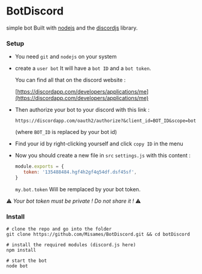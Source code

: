 # BotDiscord
simple bot
Built with [nodejs](https://nodejs.org/en/) and the [discordjs](https://discord.js.org/#/) library.

### Setup
 - You need `git` and `nodejs` on your system
 - create a `user bot`
    It will have a `bot ID` and a `bot token`.

    You can find all that on the discord website :

    [https://discordapp.com/developers/applications/me](https://discordapp.com/developers/applications/me)


 - Then authorize your bot to your discord with this link :

    `https://discordapp.com/oauth2/authorize?&client_id=BOT_ID&scope=bot`

    (where `BOT_ID` is replaced by your bot id)

 - Find your id by right-clicking yourself and click `copy ID` in the menu

 - Now you should create a new file in `src` `settings.js` with this content :

    ```js
    module.exports = {
       token: '135488484.hgf4h2gf4q54df.dsf45sf',
    }
    ```

    `my.bot.token` Will be remplaced by your bot token.

:warning: _Your bot token must be private ! Do not share it !_ :warning:

### Install
```shell
# clone the repo and go into the folder
git clone https://github.com/Misames/BotDiscord.git && cd botDiscord

# install the required modules (discord.js here)
npm install

# start the bot
node bot

```
